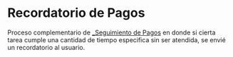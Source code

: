 # Recordatorio de Pagos

Proceso complementario de [_Seguimiento de Pagos](../../../automatizacion/pagos/seguimiento-de-pagos/seguimiento-de-pagos.md) en donde si cierta tarea cumple una cantidad de tiempo especifica sin ser atendida, se envié un recordatorio al usuario.
